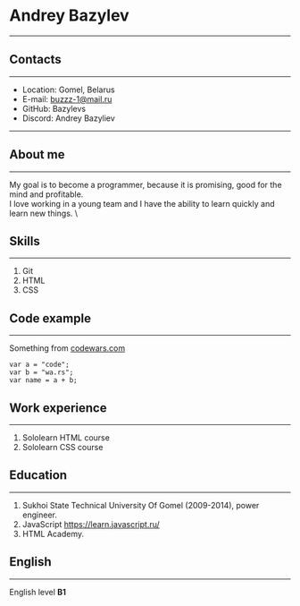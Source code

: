 # Andrey Bazylev

---

## Contacts

---

- Location: Gomel, Belarus
- E-mail: buzzz-1@mail.ru
- GitHub: Bazylevs
- Discord: Andrey Bazyliev

---

## About me

---

My goal is to become a programmer, because it is promising, good for the mind and profitable. \
I love working in a young team and I have the ability to learn quickly and learn new things. \

## Skills

---

1. Git
2. HTML
3. CSS

## Code example

---

Something from [codewars.com](https://www.codewars.com/users/Bazylevs/completed_solutions)

```
var a = "code";
var b = "wa.rs";
var name = a + b;
```

## Work experience

---

1. Sololearn HTML course
2. Sololearn CSS course

## Education

---

1. Sukhoi State Technical University Of Gomel (2009-2014), power engineer.
2. JavaScript https://learn.javascript.ru/
3. HTML Academy.

## English

---

English level **B1**
